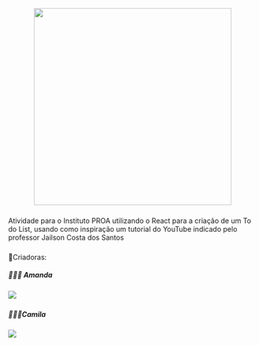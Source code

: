 
<div align="center">
<img width="400em" src="https://cdn.discordapp.com/attachments/956690937508134953/979166029584416838/408f043f2b26341a6f54e54442b4860809736fbf_hq.gif">
</div>

###

Atividade para o Instituto PROA utilizando o React para a criação de um To do List, usando como inspiração um tutorial do YouTube indicado pelo professor Jailson Costa dos Santos
###

🌼Criadoras:

#####  👩🏽‍💻 Amanda
<a href="https://github.com/amandavalentim" target="_blank"><img src="https://img.shields.io/badge/GitHub-100000?style=for-the-badge&logo=github&logoColor=white"    target="_blank"></a>
###
##### 👩🏻‍💻Camila
<a href="https://github.com/CamilaCSoares" target="_blank"><img src="https://img.shields.io/badge/GitHub-100000?style=for-the-badge&logo=github&logoColor=white"    target="_blank"></a>
